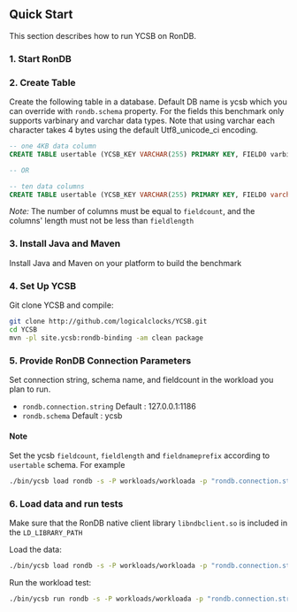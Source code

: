 <!--
Copyright (c) 2014 - 2021 YCSB contributors. All rights reserved.

Licensed under the Apache License, Version 2.0 (the "License"); you
may not use this file except in compliance with the License. You
may obtain a copy of the License at

http://www.apache.org/licenses/LICENSE-2.0

Unless required by applicable law or agreed to in writing, software
distributed under the License is distributed on an "AS IS" BASIS,
WITHOUT WARRANTIES OR CONDITIONS OF ANY KIND, either express or
implied. See the License for the specific language governing
permissions and limitations under the License. See accompanying
LICENSE file.
-->

## Quick Start

This section describes how to run YCSB on RonDB.

### 1. Start RonDB

### 2. Create Table

Create the following table in a database. Default DB name is ycsb which you can override with `rondb.schema` property. For the fields this benchmark only supports varbinary and varchar data types. Note that using varchar each character takes 4 bytes using the default Utf8_unicode_ci encoding.

```sql
-- one 4KB data column
CREATE TABLE usertable (YCSB_KEY VARCHAR(255) PRIMARY KEY, FIELD0 varbinary(4096))

-- OR

-- ten data columns
CREATE TABLE usertable (YCSB_KEY VARCHAR(255) PRIMARY KEY, FIELD0 varchar(100), FIELD1 varchar(100), FIELD2 varchar(100), FIELD3 varchar(100), FIELD4 varchar(100), FIELD5 varchar(100), FIELD6 varchar(100), FIELD7 varchar(100), FIELD8 varchar(100), FIELD9 varchar(100));
```

*Note:* The number of columns must be equal to `fieldcount`, and the columns' length must not be less than `fieldlength`

### 3. Install Java and Maven

Install Java and Maven on your platform to build the benchmark


### 4. Set Up YCSB

Git clone YCSB and compile:

```bash
git clone http://github.com/logicalclocks/YCSB.git
cd YCSB
mvn -pl site.ycsb:rondb-binding -am clean package
```

### 5. Provide RonDB Connection Parameters

Set connection string, schema name, and fieldcount in the workload you plan to run. 

- `rondb.connection.string`  Default : 127.0.0.1:1186
- `rondb.schema`  Default : ycsb 

#### Note
Set the ycsb `fieldcount`, `fieldlength` and `fieldnameprefix` according to `usertable` schema. For example

```bash
./bin/ycsb load rondb -s -P workloads/workloada -p "rondb.connection.string=127.0.0.1:1186" -p "rondb.schema=ycsb" -p "fieldcount=1"  -p "fieldlength=4096"  -p "fieldnameprefix=FIELD"
```

### 6. Load data and run tests

Make sure that the RonDB native client library `libndbclient.so` is included in the `LD_LIBRARY_PATH`

Load the data:

```bash
./bin/ycsb load rondb -s -P workloads/workloada -p "rondb.connection.string=127.0.0.1:1186" -p "rondb.schema=ycsb" -p "fieldcount=1"  -p "fieldlength=4096"  -p "fieldnameprefix=FIELD"
```

Run the workload test:

```bash
./bin/ycsb run rondb -s -P workloads/workloada -p "rondb.connection.string=127.0.0.1:1186" -p "rondb.schema=ycsb" -p "fieldcount=1"  -p "fieldlength=4096" -p "fieldnameprefix=FIELD" 
```

